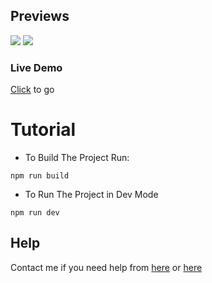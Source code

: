 ## Previews

<img src="https://cdn.discordapp.com/attachments/973297625791098880/978069200222445578/unknown.png">
<img src="https://cdn.discordapp.com/attachments/973297625791098880/978069306527076393/unknown.png">

### Live Demo

[Click]("https://sethh.xyz")  to go 

# Tutorial

- To Build The Project Run:

```
npm run build
```

- To Run The Project in Dev Mode
```
npm run dev
```

## Help

Contact me if you need help from [here](https://lookup.guru/920364039568236565) or [here](https://lookup.guru/485776789277507585)
